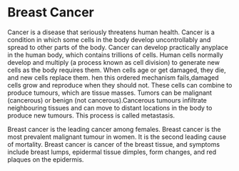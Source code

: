 # Breast Cancer



Cancer is a disease that seriously threatens human health. Cancer is a condition in which some cells in the body develop uncontrollably and spread to other parts of the body. Cancer can develop practically anyplace in the human body, which contains trillions of cells. Human cells normally develop and multiply (a process known as cell division) to generate new cells as the body requires them. When cells age or get damaged, they die, and new cells replace them. hen this ordered mechanism fails,damaged cells grow and reproduce when they should not. These cells can combine to produce tumours, which are tissue masses. Tumors can be malignant (cancerous) or benign (not cancerous).Cancerous tumours infiltrate neighbouring tissues and can move to distant locations in the body to produce new tumours. This process is called metastasis.



Breast cancer is the leading cancer among females. Breast cancer is the most prevalent malignant tumour in women. It is the second leading cause of mortality. Breast cancer is cancer of the breast tissue, and symptoms include breast lumps, epidermal tissue dimples, form changes, and red plaques on the epidermis.
